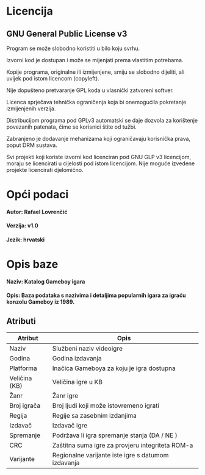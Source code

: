 # Licencija

## GNU General Public License v3

Program se može slobodno koristiti u bilo koju svrhu.

Izvorni kod je dostupan i može se mijenjati prema vlastitim potrebama.

Kopije programa, originalne ili izmijenjene, smiju se slobodno dijeliti, ali uvijek pod istom licencom (copyleft).

Nije dopušteno pretvaranje GPL koda u vlasnički zatvoreni softver.

Licenca sprječava tehnička ograničenja koja bi onemogućila pokretanje izmijenjenih verzija.

Distribucijom programa pod GPLv3 automatski se daje dozvola za korištenje povezanih patenata, čime se korisnici štite od tužbi.

Zabranjeno je dodavanje mehanizama koji ograničavaju korisnička prava, poput DRM sustava.

Svi projekti koji koriste izvorni kod licenciran pod GNU GLP v3 licencijom, moraju se licencirati u cijelosti pod istom licencijom. Nije moguće izvedene projekte licencirati djelomično.

# Opći podaci

#### Autor: Rafael Lovrenčić
#### Verzija: v1.0
#### Jezik: hrvatski

# Opis baze
#### Naziv: Katalog Gameboy igara
#### Opis: Baza podataka s nazivima i detaljima popularnih igara za igraću konzolu Gameboy iz 1989.

## Atributi

| Atribut | Opis |
| ------- | ---- |
| Naziv   | Službeni naziv videoigre |
| Godina  | Godina izdavanja |
| Platforma | Inačica Gameboya za koju je igra dostupna |
| Veličina (KB)| Veličina igre u KB |
| Žanr    | Žanr igre |
| Broj igrača | Broj ljudi koji može istovremeno igrati |
| Regija  | Regije sa zasebnim izdanjima |
| Izdavač | Izdavač igre |
| Spremanje | Podržava li igra spremanje stanja (DA / NE ) |
| CRC | Zaštitna suma igre za provjeru integriteta ROM-a |
| Varijante | Regionalne varijante iste igre s datumom izdavanja |
